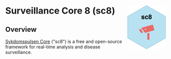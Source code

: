 # Surveillance Core 8 (sc8) <a href="https://docs.sykdomspulsen.no/sc"><img src="man/figures/logo.png" align="right" width="120" /></a>

## Overview 

[Sykdomspulsen Core](https://docs.sykdomspulsen.no/sc) ("sc8") is a free and open-source framework for real-time analysis and disease surveillance.
